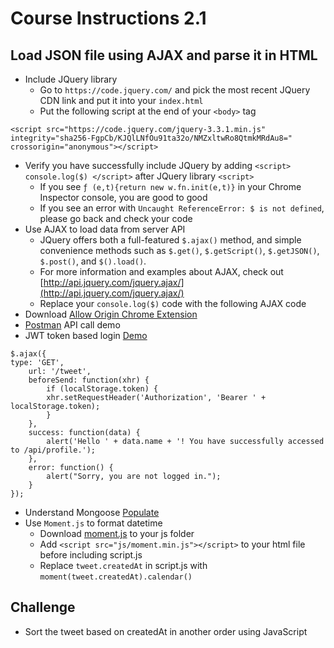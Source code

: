 # Course Instructions 2.1
## Load JSON file using AJAX and parse it in HTML

* Include JQuery library
    * Go to `https://code.jquery.com/` and pick the most recent JQuery CDN link and put it into your `index.html`
    * Put the following script at the end of your `<body>` tag
```
<script src="https://code.jquery.com/jquery-3.3.1.min.js" integrity="sha256-FgpCb/KJQlLNfOu91ta32o/NMZxltwRo8QtmkMRdAu8=" crossorigin="anonymous"></script>
```
* Verify you have successfully include JQuery by adding `<script> console.log($) </script>` after JQuery library `<script>`
    * If you see `ƒ (e,t){return new w.fn.init(e,t)}` in your Chrome Inspector console, you are good to good
    * If you see an error with `Uncaught ReferenceError: $ is not defined`, please go back and check your code
* Use AJAX to load data from server API
    * JQuery offers both a full-featured `$.ajax()` method, and simple convenience methods such as `$.get()`, `$.getScript()`, `$.getJSON()`, `$.post()`, and `$().load()`.
    * For more information and examples about AJAX, check out [http://api.jquery.com/jquery.ajax/](http://api.jquery.com/jquery.ajax/)
    * Replace your `console.log($)` code with the following AJAX code
* Download [Allow Origin Chrome Extension](https://chrome.google.com/webstore/detail/allow-control-allow-origi/nlfbmbojpeacfghkpbjhddihlkkiljbi/related?hl=en)
* [Postman](https://www.getpostman.com/) API call demo
* JWT token based login [Demo](https://github.com/chaofz/jquery-jwt-auth/blob/master/index.html)
```
$.ajax({
type: 'GET',
    url: '/tweet',
    beforeSend: function(xhr) {
        if (localStorage.token) {
        xhr.setRequestHeader('Authorization', 'Bearer ' + localStorage.token);
        }
    },
    success: function(data) {
        alert('Hello ' + data.name + '! You have successfully accessed to /api/profile.');
    },
    error: function() {
        alert("Sorry, you are not logged in.");
    }
});
```
* Understand Mongoose [Populate](http://frontendcollisionblog.com/mongodb/2016/01/24/mongoose-populate.html)
* Use `Moment.js` to format datetime
    * Download [moment.js](https://momentjs.com/) to your js folder
    * Add `<script src="js/moment.min.js"></script>` to your html file before including script.js
    * Replace `tweet.createdAt` in script.js with `moment(tweet.createdAt).calendar()`

## Challenge
* Sort the tweet based on createdAt in another order using JavaScript